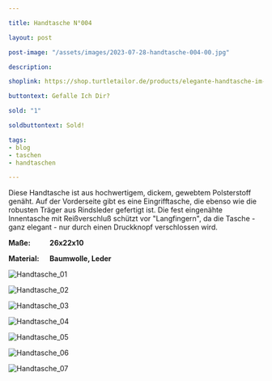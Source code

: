 ```yaml
---

title: Handtasche N°004

layout: post

post-image: "/assets/images/2023-07-28-handtasche-004-00.jpg"

description:

shoplink: https://shop.turtletailor.de/products/elegante-handtasche-im-blumenmuster

buttontext: Gefalle Ich Dir?

sold: "1"

soldbuttontext: Sold!

tags:
- blog
- taschen
- handtaschen

---
```


Diese Handtasche ist aus hochwertigem, dickem, gewebtem Polsterstoff genäht. Auf der Vorderseite gibt es eine Eingrifftasche, die ebenso wie die robusten Träger aus Rindsleder gefertigt ist. Die fest eingenähte Innentasche mit Reißverschluß schützt vor "Langfingern", da die Tasche - ganz elegant - nur durch einen Druckknopf verschlossen wird. 

**Maße: &emsp; &emsp; 26x22x10**

**Material: &emsp; Baumwolle, Leder**

![Handtasche_01](/assets/images/2023-07-28-handtasche-004-01.jpg)<br>

![Handtasche_02](/assets/images/2023-07-28-handtasche-004-02.jpg)<br>

![Handtasche_03](/assets/images/2023-07-28-handtasche-004-03.jpg)<br>

![Handtasche_04](/assets/images/2023-07-28-handtasche-004-04.jpg)<br>

![Handtasche_05](/assets/images/2023-07-28-handtasche-004-05.jpg)<br>

![Handtasche_06](/assets/images/2023-07-28-handtasche-004-06.jpg)<br>

![Handtasche_07](/assets/images/2023-07-28-handtasche-004-07.jpg)

